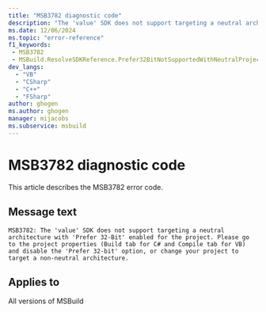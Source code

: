 ```yaml
---
title: "MSB3782 diagnostic code"
description: "The 'value' SDK does not support targeting a neutral architecture with 'Prefer 32-Bit' enabled for the project. Please go to the project properties (Build tab for C# and Compile tab for VB) and disable the 'Prefer 32-bit' option, or change your project to target a non-neutral architecture."
ms.date: 12/06/2024
ms.topic: "error-reference"
f1_keywords:
 - MSB3782
 - MSBuild.ResolveSDKReference.Prefer32BitNotSupportedWithNeutralProject
dev_langs:
  - "VB"
  - "CSharp"
  - "C++"
  - "FSharp"
author: ghogen
ms.author: ghogen
manager: mijacobs
ms.subservice: msbuild
---
```


# MSB3782 diagnostic code

<!-- :::ErrorDefinitionDescription::: -->
<!-- :::editable-content name="introDescription"::: -->
This article describes the MSB3782 error code.
<!-- :::editable-content-end::: -->

## Message text

`MSB3782: The 'value' SDK does not support targeting a neutral architecture with 'Prefer 32-Bit' enabled for the project. Please go to the project properties (Build tab for C# and Compile tab for VB) and disable the 'Prefer 32-bit' option, or change your project to target a non-neutral architecture.`

<!-- :::editable-content name="postOutputDescription"::: -->
<!--
{StrBegin="MSB3782: "} Also, please localize "Prefer 32-Bit" in the same way that it is localized in wizard\vbdesigner\designer\proppages\buildproppage.resx
-->
<!-- :::editable-content-end::: -->
<!-- :::ErrorDefinitionDescription-end::: -->

## Applies to

All versions of MSBuild
